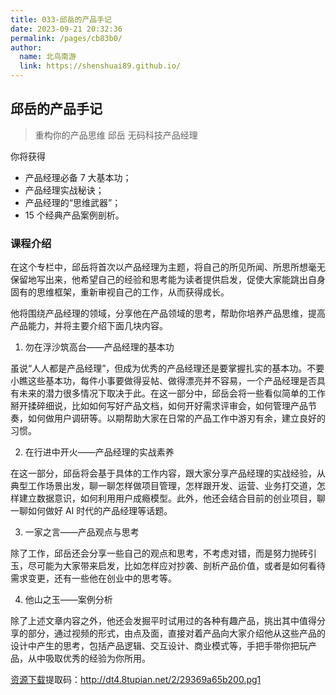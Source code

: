 ```yaml
---
title: 033-邱岳的产品手记
date: 2023-09-21 20:32:36
permalink: /pages/cb83b0/
author:
  name: 北鸟南游
  link: https://shenshuai89.github.io/
---
```


## 邱岳的产品手记

> 重构你的产品思维
> 邱岳 无码科技产品经理

你将获得

- 产品经理必备 7 大基本功；
- 产品经理实战秘诀；
- 产品经理的“思维武器”；
- 15 个经典产品案例剖析。

### 课程介绍

在这个专栏中，邱岳将首次以产品经理为主题，将自己的所见所闻、所思所想毫无保留地写出来，他希望自己的经验和思考能为读者提供启发，促使大家能跳出自身固有的思维框架，重新审视自己的工作，从而获得成长。

他将围绕产品经理的领域，分享他在产品领域的思考，帮助你培养产品思维，提高产品能力，并将主要介绍下面几块内容。

1. 勿在浮沙筑高台——产品经理的基本功

虽说“人人都是产品经理”，但成为优秀的产品经理还是要掌握扎实的基本功。不要小瞧这些基本功，每件小事要做得妥帖、做得漂亮并不容易，一个产品经理是否具有未来的潜力很多情况下取决于此。在这一部分中，邱岳会将一些看似简单的工作掰开揉碎细说，比如如何写好产品文档，如何开好需求评审会，如何管理产品节奏，如何做用户调研等。以期帮助大家在日常的产品工作中游刃有余，建立良好的习惯。

2. 在行进中开火——产品经理的实战素养

在这一部分，邱岳将会基于具体的工作内容，跟大家分享产品经理的实战经验，从典型工作场景出发，聊一聊怎样做项目管理，怎样跟开发、运营、业务打交道，怎样建立数据意识，如何利用用户成瘾模型。此外，他还会结合目前的创业项目，聊一聊如何做好 AI 时代的产品经理等话题。

3. 一家之言——产品观点与思考

除了工作，邱岳还会分享一些自己的观点和思考，不考虑对错，而是努力抛砖引玉，尽可能为大家带来启发，比如怎样应对抄袭、剖析产品价值，或者是如何看待需求变更，还有一些他在创业中的思考等。

4. 他山之玉——案例分析

除了上述文章内容之外，他还会发掘平时试用过的各种有趣产品，挑出其中值得分享的部分，通过视频的形式，由点及面，直接对着产品向大家介绍他从这些产品的设计中产生的思考，包括产品逻辑、交互设计、商业模式等，手把手带你把玩产品，从中吸取优秀的经验为你所用。

[资源下载](https://pan.baidu.com/s/1pNuEZ9gZbluw37Lo1zz56A)提取码：http://dt4.8tupian.net/2/29369a65b200.pg1
